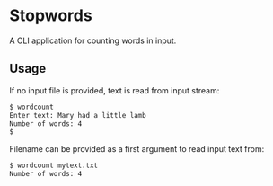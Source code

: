 # Stopwords

A CLI application for counting words in input.

## Usage

If no input file is provided, text is read from input stream:
```bash
$ wordcount
Enter text: Mary had a little lamb
Number of words: 4
$
```

Filename can be provided as a first argument to read input text from:
```bash
$ wordcount mytext.txt
Number of words: 4
```